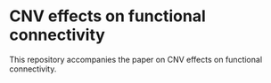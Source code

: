 # CNV effects on functional connectivity
This repository accompanies the paper on CNV effects on functional connectivity.

